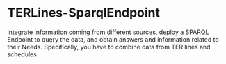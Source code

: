# TERLines-SparqlEndpoint
integrate information coming from different sources, deploy a SPARQL Endpoint to query the data, and obtain answers and information related to their Needs. Specifically, you have to combine data from TER lines and schedules
